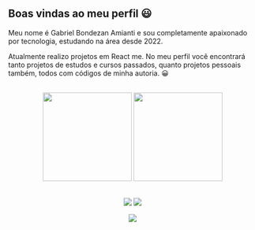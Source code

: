 ## Boas vindas ao meu perfil :smiley:

Meu nome é Gabriel Bondezan Amianti e sou completamente apaixonado por tecnologia, estudando na área desde 2022.

Atualmente realizo projetos em React me. No meu perfil você encontrará tanto projetos de estudos e cursos passados, quanto projetos pessoais também, todos com códigos de minha autoria. :grinning:

<br>

<!-- GITHUB STATUS -->
<div align="center">
  <img height="180em" src="https://github-readme-stats.vercel.app/api?username=GabrielBDZZ&show_icons=true&theme=dark&include_all_commits=true&count_private=true"/>
  <img height="180em" src="https://github-readme-stats.vercel.app/api/top-langs/?username=GabrielBDZZ&layout=compact&langs_count=10&theme=dark"/>

  <!-- TEMAS: dark, radical, merko, gruvbox, tokyonight, onedark, cobalt, synthwave, highcontrast, dracula -->
</div>

<br>

<!-- REDES SOCIAIS -->
<div align="center">
  
  <a href="https://www.instagram.com/biimbondezan/" target="_blank"><img src="https://img.shields.io/badge/-Instagram-%23E4405F?style=for-the-badge&logo=instagram&logoColor=white" target="_blank"></a>
  <a href="hhttps://www.linkedin.com/in/gabriel-bondezan-amianti-44b54419b/" target="_blank"><img src="https://img.shields.io/badge/-LinkedIn-%230077B5?style=for-the-badge&logo=linkedin&logoColor=white" target="_blank"></a>  
  
  ![](https://visitor-badge.glitch.me/badge?page_id=GabrielBDZZ)
</div>
